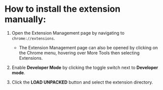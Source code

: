# How to install the extension manually:

1. Open the Extension Management page by navigating to `chrome://extensions`.
   * The Extension Management page can also be opened by clicking on the Chrome menu, hovering over More Tools then selecting Extensions.

2. Enable **Developer Mode** by clicking the toggle switch next to **Developer mode**.

3. Click the **LOAD UNPACKED** button and select the extension directory.
